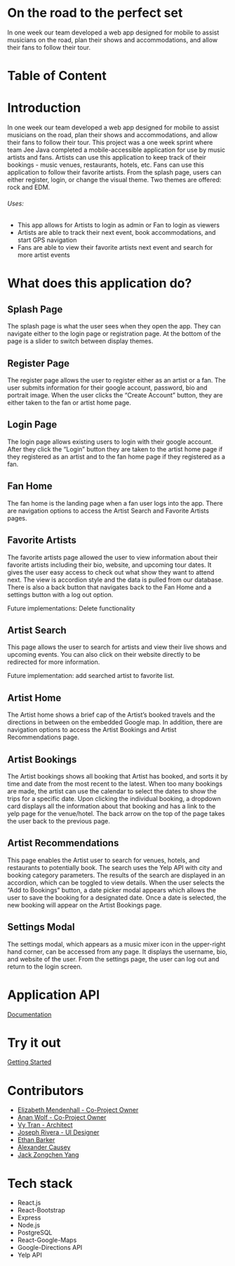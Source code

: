 # On the road to the perfect set

In one week our team developed a web app designed for mobile to assist musicians on the road, plan their shows and accommodations, and allow their fans to follow their tour.

# Table of Content

# Introduction

In one week our team developed a web app designed for mobile to assist musicians on the road, plan their shows and accommodations, and allow their fans to follow their tour.
This project was a one week sprint where team Jee Java completed a mobile-accessible application for use by music artists and fans.
Artists can use this application to keep track of their bookings - music venues, restaurants, hotels, etc.
Fans can use this application to follow their favorite artists.
From the splash page, users can either register, login, or change the visual theme. Two themes are offered: rock and EDM.

###### Uses:

- This app allows for Artists to login as admin or Fan to login as viewers
- Artists are able to track their next event, book accommodations, and start GPS navigation
- Fans are able to view their favorite artists next event and search for more artist events

# What does this application do?

## Splash Page

The splash page is what the user sees when they open the app. They can navigate either to the login page or registration page. At the bottom of the page is a slider to switch between display themes.

## Register Page

The register page allows the user to register either as an artist or a fan. The user submits information for their google account, password, bio and portrait image. When the user clicks the “Create Account” button, they are either taken to the fan or artist home page.

## Login Page

The login page allows existing users to login with their google account. After they click the “Login” button they are taken to the artist home page if they registered as an artist and to the fan home page if they registered as a fan.

## Fan Home

The fan home is the landing page when a fan user logs into the app. There are navigation options to access the Artist Search and Favorite Artists pages.

## Favorite Artists

The favorite artists page allowed the user to view information about their favorite artists including their bio, website, and upcoming tour dates. It gives the user easy access to check out what show they want to attend next. The view is accordion style and the data is pulled from our database. There is also a back button that navigates back to the Fan Home and a settings button with a log out option.

Future implementations: Delete functionality

## Artist Search

This page allows the user to search for artists and view their live shows and upcoming events. You can also click on their website directly to be redirected for more information.

Future implementation: add searched artist to favorite list.

## Artist Home

The Artist home shows a brief cap of the Artist’s booked travels and the directions in between on the embedded Google map. In addition, there are navigation options to access the Artist Bookings and Artist Recommendations page.

## Artist Bookings

The Artist bookings shows all booking that Artist has booked, and sorts it by time and date from the most recent to the latest. When too many bookings are made, the artist can use the calendar to select the dates to show the trips for a specific date. Upon clicking the individual booking, a dropdown card displays all the information about that booking and has a link to the yelp page for the venue/hotel. The back arrow on the top of the page takes the user back to the previous page.

## Artist Recommendations

This page enables the Artist user to search for venues, hotels, and restaurants to potentially book. The search uses the Yelp API with city and booking category parameters. The results of the search are displayed in an accordion, which can be toggled to view details. When the user selects the “Add to Bookings” button, a date picker modal appears which allows the user to save the booking for a designated date. Once a date is selected, the new booking will appear on the Artist Bookings page.

## Settings Modal

The settings modal, which appears as a music mixer icon in the upper-right hand corner, can be accessed from any page. It displays the username, bio, and website of the user. From the settings page, the user can log out and return to the login screen.

# Application API

[Documentation](https://github.com/TeamJeeJava/ThePerfectSet/blob/master/PerfectSetAPI.md)

# Try it out

[Getting Started](https://github.com/TeamJeeJava/ThePerfectSet/blob/master/GettingStarted.md)

# Contributors

- [Elizabeth Mendenhall - Co-Project Owner](https://github.com/ZoyaStudio)
- [Anan Wolf - Co-Project Owner](https://github.com/ananwolf)
- [Vy Tran - Architect](https://github.com/vtran1022)
- [Joseph Rivera - UI Designer](https://github.com/JoeyRivera01)
- [Ethan Barker](https://github.com/ebbarker)
- [Alexander Causey](https://github.com/alexandercausey)
- [Jack Zongchen Yang](https://github.com/back22back)

# Tech stack

- React.js
- React-Bootstrap
- Express
- Node.js
- PostgreSQL
- React-Google-Maps
- Google-Directions API
- Yelp API
